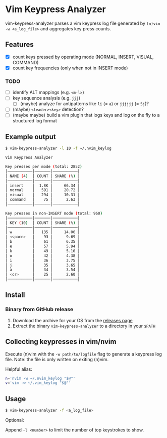 # Vim Keypress Analyzer

vim-keypress-analyzer parses a vim keypress log file generated by `(n)vim -w <a_log_file>` and aggregates key press counts.

## Features

- [x] count keys pressed by operating mode (NORMAL, INSERT, VISUAL, COMMAND)
- [x] count key frequencies (only when not in INSERT mode)

### TODO

- [ ] identify ALT mappings (e.g. `<m-l>`)
- [ ] key sequence analysis (e.g. `jjj`)
  - [ ] (maybe) analyze for antipatterns like `li` (= `a`) or `jjjjjj` (= `5j`)?
- [ ] (maybe) `<leader><key>` detection?
- [ ] (maybe maybe) build a vim plugin that logs keys and log on the fly to a structured log format

## Example output

```sh
$ vim-keypress-analyzer -l 10 -f ~/.nvim_keylog

Vim Keypress Analyzer

Key presses per mode (total: 2852)
│───────────│───────│───────────│
│ NAME (4)  │ COUNT │ SHARE (%) │
│───────────│───────│───────────│
│ insert    │  1.8K │     66.34 │
│ normal    │   591 │     20.72 │
│ visual    │   294 │     10.31 │
│ command   │    75 │      2.63 │
│───────────│───────│───────────│

Key presses in non-INSERT mode (total: 960)
│───────────│───────│───────────│
│ KEY (10)  │ COUNT │ SHARE (%) │
│───────────│───────│───────────│
│ w         │   135 │     14.06 │
│ <space>   │    93 │      9.69 │
│ b         │    61 │      6.35 │
│ e         │    57 │      5.94 │
│ k         │    49 │      5.10 │
│ o         │    42 │      4.38 │
│ i         │    36 │      3.75 │
│ j         │    35 │      3.65 │
│ a         │    34 │      3.54 │
│ <cr>      │    25 │      2.60 │
│───────────│───────│───────────│
```

## Install

### Binary from GitHub release

1. Download the archive for your OS from the [releases page](https://github.com/phux/vim-keypress-analyzer/releases)
1. Extract the binary `vim-keypress-analyzer` to a directory in your `$PATH`

## Collecting keypresses in vim/nvim

Execute (n)vim with the `-w path/to/logfile` flag to generate a keypress log file. Note: the file is only written on exiting (n)vim.

Helpful alias:

```sh
n='nvim -w ~/.nvim_keylog "$@"'
v='vim -w ~/.vim_keylog "$@"'
```

## Usage

```sh
$ vim-keypress-analyzer -f <a_log_file>
```

Optional:

Append `-l <number>` to limit the number of top keystrokes to show.
